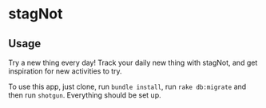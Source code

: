 # stagNot

## Usage

Try a new thing every day! Track your daily new thing with stagNot, and get inspiration for new activities to try.

To use this app, just clone, run `bundle install`, run `rake db:migrate` and then run `shotgun`.
Everything should be set up.

